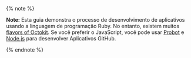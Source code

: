 {% note %}

**Note:** Esta guia demonstra o processo de desenvolvimento de aplicativos usando a linguagem de programação Ruby. No entanto, existem muitos [flavors of Octokit](/v3/libraries/). Se você preferir o JavaScript, você pode usar [Probot](https://probot.github.io/) e [Node.js](https://octokit.github.io/rest.js/) para desenvolver Aplicativos GitHub.

{% endnote %}
